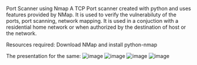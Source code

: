 Port Scanner using Nmap
A TCP Port scanner created with python and uses features provided by NMap. It is used to verify the vulnerabiluty of the ports, port scanning, network mapping. It is used in a conjuction with a residential home network or when authorized by the destination of host or the network.


Resources required:
Download NMap
and install python-nmap

The presentation for the same:
![image](https://user-images.githubusercontent.com/84178750/220720004-7e30885d-49ff-44ca-a6b2-95fddece4848.png)
![image](https://user-images.githubusercontent.com/84178750/220720074-4f8f4029-ae02-4c0c-9b32-5377a51c18c2.png)
![image](https://user-images.githubusercontent.com/84178750/220720162-e13121be-95d4-49a3-9c2e-6eb57e95c45d.png)
![image](https://user-images.githubusercontent.com/84178750/220720249-ba92d2eb-bf53-45a7-a3bf-4640ade87eb2.png)
